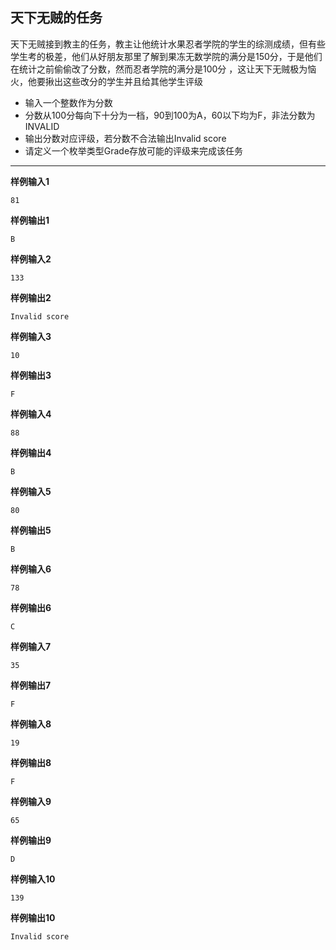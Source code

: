 ## 天下无贼的任务
天下无贼接到教主的任务，教主让他统计水果忍者学院的学生的综测成绩，但有些学生考的极差，他们从好朋友那里了解到果冻无数学院的满分是150分，于是他们在统计之前偷偷改了分数，然而忍者学院的满分是100分
，这让天下无贼极为恼火，他要揪出这些改分的学生并且给其他学生评级
- 输入一个整数作为分数
- 分数从100分每向下十分为一档，90到100为A，60以下均为F，非法分数为INVALID
- 输出分数对应评级，若分数不合法输出Invalid score
- 请定义一个枚举类型Grade存放可能的评级来完成该任务
---
**样例输入1**
```
81
```
**样例输出1**
```
B
```
**样例输入2**
```
133
```
**样例输出2**
```
Invalid score
```
**样例输入3**
```
10
```
**样例输出3**
```
F
```
**样例输入4**
```
88
```
**样例输出4**
```
B
```
**样例输入5**
```
80
```
**样例输出5**
```
B
```
**样例输入6**
```
78
```
**样例输出6**
```
C
```
**样例输入7**
```
35
```
**样例输出7**
```
F
```
**样例输入8**
```
19
```
**样例输出8**
```
F
```
**样例输入9**
```
65
```
**样例输出9**
```
D
```
**样例输入10**
```
139
```
**样例输出10**
```
Invalid score
```
